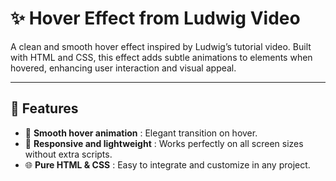 # ✨ Hover Effect from Ludwig Video

A clean and smooth hover effect inspired by Ludwig’s tutorial video. Built with HTML and CSS, this effect adds subtle animations to elements when hovered, enhancing user interaction and visual appeal.

---

## 🚀 Features  
- 🎨 **Smooth hover animation** : Elegant transition on hover.  
- 🔄 **Responsive and lightweight** : Works perfectly on all screen sizes without extra scripts.  
- 🌐 **Pure HTML & CSS** : Easy to integrate and customize in any project.
